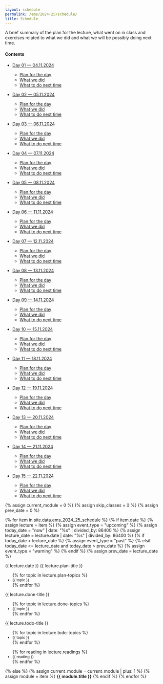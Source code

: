 ```yaml
---
layout: schedule
permalink: /ems/2024-25/schedule/
title: Schedule
---
```

A brief summary of the plan for the lecture, what went on in class and exercises related to what we did and what we will be possibly doing next time.

#### <a id="contents">Contents </a>
- <a href="#day_01">Day 01 — 04.11.2024</a>
  - <a href="#day_01_plan">Plan for the day</a>
  - <a href="#day_01_done"> What we did</a>
  - <a href="#day_01_todo"> What to do next time<a>

- <a href="#day_02">Day 02 — 05.11.2024</a>
  - <a href="#day_02_plan">Plan for the day</a>
  - <a href="#day_02_done"> What we did</a>
  - <a href="#day_02_todo"> What to do next time<a>
  
- <a href="#day_03">Day 03 — 06.11.2024</a>
  - <a href="#day_03_plan">Plan for the day</a>
  - <a href="#day_03_done"> What we did</a>
  - <a href="#day_03_todo"> What to do next time<a>

- <a href="#day_04">Day 04 — 07.11.2024</a>
  - <a href="#day_04_plan">Plan for the day</a>
  - <a href="#day_04_done"> What we did</a>
  - <a href="#day_04_todo"> What to do next time<a>

- <a href="#day_05">Day 05 — 08.11.2024</a>
  - <a href="#day_05_plan">Plan for the day</a>
  - <a href="#day_05_done"> What we did</a>
  - <a href="#day_05_todo"> What to do next time<a>

- <a href="#day_06">Day 06 — 11.11.2024</a>
  - <a href="#day_06_plan">Plan for the day</a>
  - <a href="#day_06_done"> What we did</a>
  - <a href="#day_06_todo"> What to do next time<a>

- <a href="#day_07">Day 07 — 12.11.2024</a>
  - <a href="#day_07_plan">Plan for the day</a>
  - <a href="#day_07_done"> What we did</a>
  - <a href="#day_07_todo"> What to do next time<a>

- <a href="#day_08">Day 08 — 13.11.2024</a>
  - <a href="#day_08_plan">Plan for the day</a>
  - <a href="#day_08_done"> What we did</a>
  - <a href="#day_08_todo"> What to do next time<a>

- <a href="#day_09">Day 09 — 14.11.2024</a>
  - <a href="#day_09_plan">Plan for the day</a>
  - <a href="#day_09_done"> What we did</a>
  - <a href="#day_09_todo"> What to do next time<a>

- <a href="#day_10">Day 10 — 15.11.2024</a>
  - <a href="#day_10_plan">Plan for the day</a>
  - <a href="#day_10_done"> What we did</a>
  - <a href="#day_10_todo"> What to do next time<a>

- <a href="#day_11">Day 11 — 18.11.2024</a>
  - <a href="#day_11_plan">Plan for the day</a>
  - <a href="#day_11_done"> What we did</a>
  - <a href="#day_11_todo"> What to do next time<a>
  
- <a href="#day_12">Day 12 — 19.11.2024</a>
  - <a href="#day_12_plan">Plan for the day</a>
  - <a href="#day_12_done"> What we did</a>
  - <a href="#day_12_todo"> What to do next time<a>

- <a href="#day_13">Day 13 — 20.11.2024</a>
  - <a href="#day_13_plan">Plan for the day</a>
  - <a href="#day_13_done"> What we did</a>
  - <a href="#day_13_todo"> What to do next time<a>

- <a href="#day_14">Day 14 — 21.11.2024</a>
  - <a href="#day_14_plan">Plan for the day</a>
  - <a href="#day_14_done"> What we did</a>
  - <a href="#day_14_todo"> What to do next time<a>

- <a href="#day_15">Day 15 — 22.11.2024</a>
  - <a href="#day_15_plan">Plan for the day</a>
  - <a href="#day_15_done"> What we did</a>
  - <a href="#day_15_todo"> What to do next time<a>

{% assign current_module = 0 %}
{% assign skip_classes = 0 %}
{% assign prev_date = 0 %}

{% for item in site.data.ems_2024_25_schedule %}
{% if item.date %}
{% assign lecture = item %}
{% assign event_type = "upcoming" %}
{% assign today_date = "now" | date: "%s" | divided_by: 86400 %}
{% assign lecture_date = lecture.date | date: "%s" | divided_by: 86400 %}
{% if today_date > lecture_date %}
    {% assign event_type = "past" %}
{% elsif today_date <= lecture_date and today_date > prev_date %}
    {% assign event_type = "warning" %}
{% endif %}
{% assign prev_date = lecture_date %}

<tr class="{{ event_type }}">
    <th scope="row">{{ lecture.date }}</th>
    <td>
        {{ lecture.plan-title }} <br/>
        <ul>
            {% for topic in lecture.plan-topics %}
            <li style="font-size:12px;">{{ topic }}</li>
            {% endfor %}
        </ul>
        {{ lecture.done-title }} <br/>
        <ul>
            {% for topic in lecture.done-topics %}
            <li style="font-size:12px;">{{ topic }}</li>
            {% endfor %}
        </ul>
        {{ lecture.todo-title }} <br/>
        <ul>
            {% for topic in lecture.todo-topics %}
            <li style="font-size:12px;">{{ topic }}</li>
            {% endfor %}
        </ul>
    </td>
    <td>
        <ul>
            {% for reading in lecture.readings %}
            <li style="font-size:12px;">{{ reading }}</li>
            {% endfor %}
        </ul>
    </td>
</tr>
{% else %}
{% assign current_module = current_module | plus: 1 %}
{% assign module = item %}
<tr class="info">
    <td colspan="5" align="center"><strong>{{ module.title }}</strong></td>
</tr>
{% endif %}
{% endfor %}
